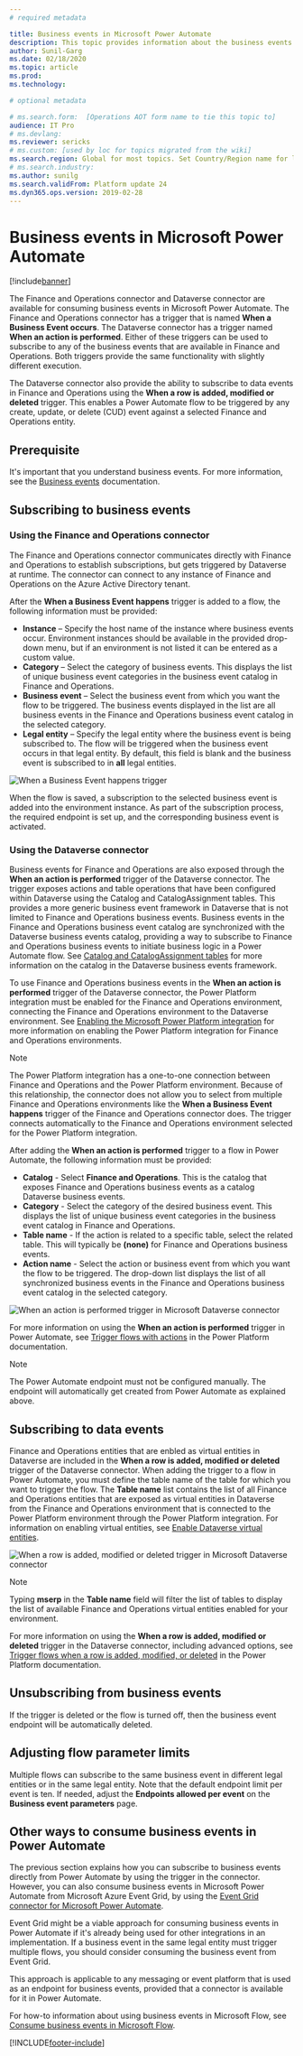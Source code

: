 ```yaml
---
# required metadata

title: Business events in Microsoft Power Automate
description: This topic provides information about the business events that are available for consumption in Microsoft Power Automate via the application connector.
author: Sunil-Garg
ms.date: 02/18/2020
ms.topic: article
ms.prod: 
ms.technology: 

# optional metadata

# ms.search.form:  [Operations AOT form name to tie this topic to]
audience: IT Pro
# ms.devlang: 
ms.reviewer: sericks
# ms.custom: [used by loc for topics migrated from the wiki]
ms.search.region: Global for most topics. Set Country/Region name for localizations
# ms.search.industry: 
ms.author: sunilg
ms.search.validFrom: Platform update 24
ms.dyn365.ops.version: 2019-02-28
---
```


# Business events in Microsoft Power Automate

[!include[banner](../includes/banner.md)]

The Finance and Operations connector and Dataverse connector are available for consuming business events in Microsoft Power Automate. The Finance and Operations connector has a trigger that is named **When a Business Event occurs**. The Dataverse connector has a trigger named **When an action is performed**. Either of these triggers can be used to subscribe to any of the business events that are available in Finance and Operations. Both triggers provide the same functionality with slightly different execution.

The Dataverse connector also provide the ability to subscribe to data events in Finance and Operations using the **When a row is added, modified or deleted** trigger. This enables a Power Automate flow to be triggered by any create, update, or delete (CUD) event against a selected Finance and Operations entity.

## Prerequisite

It's important that you understand business events. For more information, see the [Business events](home-page.md) documentation.

## Subscribing to business events

### Using the Finance and Operations connector

The Finance and Operations connector communicates directly with Finance and Operations to establish subscriptions, but gets triggered by Dataverse at runtime. The connector can connect to any instance of Finance and Operations on the Azure Active Directory tenant. 

After the **When a Business Event happens** trigger is added to a flow, the following information must be provided:

- **Instance** – Specify the host name of the instance where business events occur. Environment instances should be available in the provided drop-down menu, but if an environment is not listed it can be entered as a custom value.
- **Category** – Select the category of business events. This displays the list of unique business event categories in the business event catalog in Finance and Operations.
- **Business event** – Select the business event from which you want the flow to be triggered. The business events displayed in the list are all business events in the Finance and Operations business event catalog in the selected category.
- **Legal entity** – Specify the legal entity where the business event is being subscribed to. The flow will be triggered when the business event occurs in that legal entity. By default, this field is blank and the business event is subscribed to in **all** legal entities.

![When a Business Event happens trigger](../media/businessevents_FinOpsConnector.png)

When the flow is saved, a subscription to the selected business event is added into the environment instance. As part of the subscription process, the required endpoint is set up, and the corresponding business event is activated.

### Using the Dataverse connector

Business events for Finance and Operations are also exposed through the **When an action is performed** trigger of the Dataverse connector. The trigger exposes actions and table operations that have been configured within Dataverse using the Catalog and CatalogAssignment tables. This provides a more generic business event framework in Dataverse that is not limited to Finance and Operations business events. Business events in the Finance and Operations business event catalog are synchronized with the Dataverse business events catalog, providing a way to subscribe to Finance and Operations business events to initiate business logic in a Power Automate flow. See [Catalog and CatalogAssignment tables](https://docs.microsoft.com/powerapps/developer/data-platform/catalog-catalogassignment) for more information on the catalog in the Dataverse business events framework.

To use Finance and Operations business events in the **When an action is performed** trigger of the Dataverse connector, the Power Platform integration must be enabled for the Finance and Operations environment, connecting the Finance and Operations environment to the Dataverse environment. See [Enabling the Microsoft Power Platform integration](../power-platform/enable-power-platform-integration.md) for more information on enabling the Power Platform integration for Finance and Operations environments. 

> [!NOTE]
> The Power Platform integration has a one-to-one connection between Finance and Operations and the Power Platform environment. Because of this relationship, the connector does not allow you to select from multiple Finance and Operations environments like the **When a Business Event happens** trigger of the Finance and Operations connector does. The trigger connects automatically to the Finance and Operations environment selected for the Power Platform integration.

After adding the **When an action is performed** trigger to a flow in Power Automate, the following information must be provided:

- **Catalog** - Select **Finance and Operations**. This is the catalog that exposes Finance and Operations business events as a catalog Dataverse business events.
- **Category** - Select the category of the desired business event. This displays the list of unique business event categories in the business event catalog in Finance and Operations.
- **Table name** - If the action is related to a specific table, select the related table. This will typically be **(none)** for Finance and Operations business events.
- **Action name** - Select the action or business event from which you want the flow to be triggered. The drop-down list displays the list of all synchronized business events in the Finance and Operations business event catalog in the selected category.

![When an action is performed trigger in Microsoft Dataverse connector](../media/businessevents_DataverseConnector.png)

For more information on using the **When an action is performed** trigger in Power Automate, see [Trigger flows with actions](https://docs.microsoft.com/power-automate/dataverse/action-trigger) in the Power Platform documentation.

> [!NOTE]
> The Power Automate endpoint must not be configured manually. The endpoint will automatically get created from Power Automate as explained above.

## Subscribing to data events

Finance and Operations entities that are enbled as virtual entities in Dataverse are included in the **When a row is added, modified or deleted** trigger of the Dataverse connector. When adding the trigger to a flow in Power Automate, you must define the table name of the table for which you want to trigger the flow. The **Table name** list contains the list of all Finance and Operations entities that are exposed as virtual entities in Dataverse from the Finance and Operations environment that is connected to the Power Platform environment through the Power Platform integration. For information on enabling virtual entities, see [Enable Dataverse virtual entities](../power-platform/enable-virtual-entities.md).

![When a row is added, modified or deleted trigger in Microsoft Dataverse connector](../media/businessevents_DataEventConnector.png)

> [!NOTE]
> Typing **mserp** in the **Table name** field will filter the list of tables to display the list of available Finance and Operations virtual entities enabled for your environment.

For more information on using the **When a row is added, modified or deleted** trigger in the Dataverse connector, including advanced options, see [Trigger flows when a row is added, modified, or deleted](https://docs.microsoft.com/power-automate/dataverse/create-update-delete-trigger) in the Power Platform documentation.

## Unsubscribing from business events

If the trigger is deleted or the flow is turned off, then the business event endpoint will be automatically deleted.

## Adjusting flow parameter limits

Multiple flows can subscribe to the same business event in different legal entities or in the same legal entity. Note that the default endpoint limit per event is ten. If needed, adjust the **Endpoints allowed per event** on the **Business event parameters** page.

## Other ways to consume business events in Power Automate

The previous section explains how you can subscribe to business events directly from Power Automate by using the trigger in the connector. However, you can also consume business events in Microsoft Power Automate from Microsoft Azure Event Grid, by using the [Event Grid connector for Microsoft Power Automate](/connectors/azureeventgrid/).

Event Grid might be a viable approach for consuming business events in Power Automate if it's already being used for other integrations in an implementation. If a business event in the same legal entity must trigger multiple flows, you should consider consuming the business event from Event Grid.

This approach is applicable to any messaging or event platform that is used as an endpoint for business events, provided that a connector is available for it in Power Automate.

For how-to information about using business events in Microsoft Flow, see [Consume business events in Microsoft Flow](how-to/how-to-flow.md). 

[!INCLUDE[footer-include](../../../includes/footer-banner.md)]
